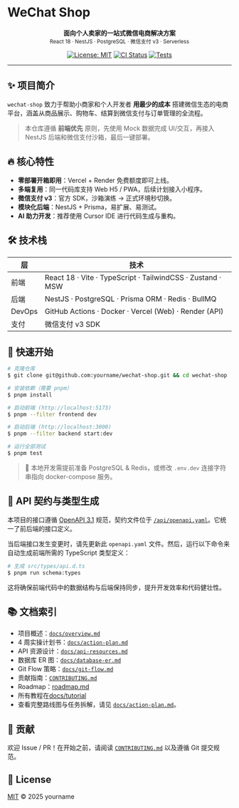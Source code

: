 # WeChat Shop

<p align="center">
  <b>面向个人卖家的一站式微信电商解决方案</b><br/>
  <sub>React 18 · NestJS · PostgreSQL · 微信支付 v3 · Serverless</sub>
</p>

<p align="center">
  <a href="LICENSE"><img src="https://img.shields.io/badge/license-MIT-blue.svg" alt="License: MIT"/></a>
  <a href="https://example.com/ci-status">
  <img src="https://img.shields.io/badge/CI%20Status-passing-brightgreen.svg" alt="CI Status"></a>
  <a href="https://github.com/yourname/plan3-online-sales-wechat/actions/workflows/ci.yml"><img src="https://img.shields.io/badge/tests-passing-brightgreen.svg" alt="Tests"/></a>
</p>

---

## ✨ 项目简介

`wechat-shop` 致力于帮助小商家和个人开发者 **用最少的成本** 搭建微信生态的电商平台，涵盖从商品展示、购物车、结算到微信支付与订单管理的全流程。

> 本仓库遵循 **前端优先** 原则，先使用 Mock 数据完成 UI/交互，再接入 NestJS 后端和微信支付沙箱，最后一键部署。

## 🔥 核心特性

- **零部署开箱即用**：Vercel + Render 免费额度即可上线。
- **多端复用**：同一代码库支持 Web H5 / PWA，后续计划接入小程序。
- **微信支付 v3**：官方 SDK，沙箱演练 → 正式环境秒切换。
- **模块化后端**：NestJS + Prisma，易扩展、易测试。
- **AI 助力开发**：推荐使用 Cursor IDE 进行代码生成与重构。

## 🛠️ 技术栈

| 层     | 技术                                                       |
| ------ | ---------------------------------------------------------- |
| 前端   | React 18 · Vite · TypeScript · TailwindCSS · Zustand · MSW |
| 后端   | NestJS · PostgreSQL · Prisma ORM · Redis · BullMQ          |
| DevOps | GitHub Actions · Docker · Vercel (Web) · Render (API)      |
| 支付   | 微信支付 v3 SDK                                            |

## 🚀 快速开始

```bash
# 克隆仓库
$ git clone git@github.com:yourname/wechat-shop.git && cd wechat-shop

# 安装依赖（需要 pnpm）
$ pnpm install

# 启动前端 (http://localhost:5173)
$ pnpm --filter frontend dev

# 启动后端 (http://localhost:3000)
$ pnpm --filter backend start:dev

# 运行全部测试
$ pnpm test
```

> 📖 本地开发需提前准备 PostgreSQL & Redis，或修改 `.env.dev` 连接字符串指向 docker-compose 服务。

## 📝 API 契约与类型生成

本项目的接口遵循 [OpenAPI 3.1](https://www.openapis.org/) 规范，契约文件位于 [`/api/openapi.yaml`](/api/openapi.yaml)。它统一了前后端的接口定义。

当后端接口发生变更时，请先更新此 `openapi.yaml` 文件。然后，运行以下命令来自动生成前端所需的 TypeScript 类型定义：

```bash
# 生成 src/types/api.d.ts
$ pnpm run schema:types
```

这将确保前端代码中的数据结构与后端保持同步，提升开发效率和代码健壮性。

## 📚 文档索引

- 项目概述：[`docs/overview.md`](docs/overview.md)
- 4 周实操计划书：[`docs/action-plan.md`](docs/action-plan.md)
- API 资源设计：[`docs/api-resources.md`](docs/api-resources.md)
- 数据库 ER 图：[`docs/database-er.md`](docs/database-er.md)
- Git Flow 策略：[`docs/git-flow.md`](docs/git-flow.md)
- 贡献指南：[`CONTRIBUTING.md`](CONTRIBUTING.md)
- Roadmap：[roadmap.md](docs/roadmap.md)
- 所有教程在[docs/tutorial](./docs/tutorial)
- 查看完整路线图与任务拆解，请见 [`docs/action-plan.md`](docs/action-plan.md)。

## 🤝 贡献

欢迎 Issue / PR！在开始之前，请阅读 [`CONTRIBUTING.md`](CONTRIBUTING.md) 以及遵循 Git 提交规范。

## 📄 License

[MIT](LICENSE) © 2025 yourname
